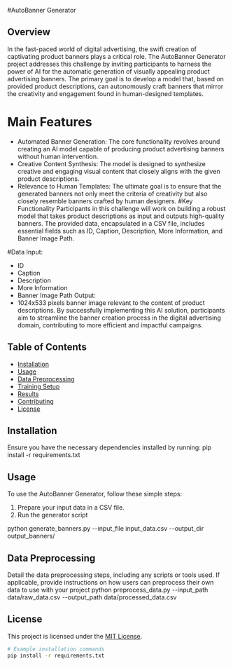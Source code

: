 #AutoBanner Generator


## Overview

In the fast-paced world of digital advertising, the swift creation of captivating product banners plays a critical role. The AutoBanner Generator project addresses this challenge by inviting participants to harness the power of AI for the automatic generation of visually appealing product advertising banners. The primary goal is to develop a model that, based on provided product descriptions, can autonomously craft banners that mirror the creativity and engagement found in human-designed templates.
# Main Features
- Automated Banner Generation: The core functionality revolves around creating an AI model capable of producing product advertising banners without human intervention.
- Creative Content Synthesis: The model is designed to synthesize creative and engaging visual content that closely aligns with the given product descriptions.
- Relevance to Human Templates: The ultimate goal is to ensure that the generated banners not only meet the criteria of creativity but also closely resemble banners crafted by human designers.
#Key Functionality
Participants in this challenge will work on building a robust model that takes product descriptions as input and outputs high-quality banners. The provided data, encapsulated in a CSV file, includes essential fields such as ID, Caption, Description, More Information, and Banner Image Path.

#Data
Input:
- ID
- Caption
- Description
- More Information
- Banner Image Path
Output:
- 1024x533 pixels banner image relevant to the content of product descriptions.
By successfully implementing this AI solution, participants aim to streamline the banner creation process in the digital advertising domain, contributing to more efficient and impactful campaigns.

## Table of Contents

- [Installation](#installation)
- [Usage](#usage)
- [Data Preprocessing](#data-preprocessing)
- [Training Setup](#training-setup)
- [Results](#results)
- [Contributing](#contributing)
- [License](#license)

## Installation
Ensure you have the necessary dependencies installed by running:
pip install -r requirements.txt
## Usage
To use the AutoBanner Generator, follow these simple steps:
1. Prepare your input data in a CSV file.
2. Run the generator script

python generate_banners.py --input_file input_data.csv --output_dir output_banners/

## Data Preprocessing
Detail the data preprocessing steps, including any scripts or tools used. If applicable, provide instructions on how users can preprocess their own data to use with your project
python preprocess_data.py --input_path data/raw_data.csv --output_path data/processed_data.csv

## License
This project is licensed under the [MIT License](LICENSE).

```bash
# Example installation commands
pip install -r requirements.txt
